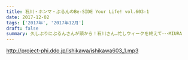 ```yaml
---
title: 石川・ホンマ・ぶるんのBe-SIDE Your Life! vol.603-1
date: 2017-12-02
tags: ['2017年', '2017年12月']
draft: false
summary: 久しぶりにぶるんさんが頭から！石川さん…忙しウィークを終えて･･･MIURA
---
```


http://project-phi.ddo.jp/ishikawa/ishikawa603_1.mp3
